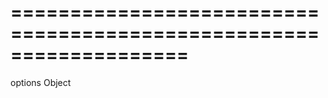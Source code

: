 ===================================================================
===================================================================

<!--shortDescription-->

<!--/shortDescription-->

<!--paramName1-->options<!--/paramName1-->
<!--paramType1-->Object<!--/paramType1-->
<!--paramDescription1-->

<!--/paramDescription1-->

<!--fullDescription-->

<!--/fullDescription-->